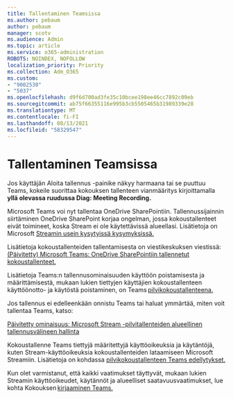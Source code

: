 ```yaml
---
title: Tallentaminen Teamsissa
ms.author: pebaum
author: pebaum
manager: scotv
ms.audience: Admin
ms.topic: article
ms.service: o365-administration
ROBOTS: NOINDEX, NOFOLLOW
localization_priority: Priority
ms.collection: Adm_O365
ms.custom:
- "9002530"
- "5037"
ms.openlocfilehash: d9f6d700ad3fe35c10bcee198ee46cc7892c09eb
ms.sourcegitcommit: ab75f66355116e995b3cb5505465b31989339e28
ms.translationtype: MT
ms.contentlocale: fi-FI
ms.lasthandoff: 08/13/2021
ms.locfileid: "58329547"
---
```

# <a name="recording-in-teams"></a>Tallentaminen Teamsissa

Jos käyttäjän Aloita  tallennus -painike näkyy harmaana tai se puuttuu Teams, kokeile suorittaa kokouksen tallenteen vianmääritys kirjoittamalla **yllä olevassa ruudussa Diag: Meeting Recording.** 

Microsoft Teams voi nyt tallentaa OneDrive SharePointiin. Tallennussijainnin siirtäminen OneDrive SharePoint korjaa ongelman, jossa kokoustallenteet eivät toimineet, koska Stream ei ole käytettävissä alueellasi. Lisätietoja on Microsoft [Streamin usein kysytyissä kysymyksissä.](https://docs.microsoft.com/stream/faq#which-regions-does-microsoft-stream-host-my-data-in)

Lisätietoja kokoustallenteiden tallentamisesta on viestikeskuksen viestissä: [(Päivitetty) Microsoft Teams: OneDrive SharePointiin tallennetut kokoustallenteet.](https://portal.microsoft.com/Adminportal/Home?ref=MessageCenter&id=MC222640)

Lisätietoja Teams:n tallennusominaisuuden käyttöön poistamisesta ja määrittämisestä, mukaan lukien tiettyjen käyttäjien kokoustallenteen käyttöönotto- ja käytöstä poistaminen, on Teams [pilvikokoustallenteena.](https://docs.microsoft.com/microsoftteams/cloud-recording) 

Jos tallennus ei edelleenkään onnistu Teams tai haluat ymmärtää, miten voit tallentaa Teams, katso: 

[Päivitetty ominaisuus: Microsoft Stream -pilvitallenteiden alueellinen tallennusvälineen hallinta](https://admin.microsoft.com/AdminPortal/Home#/MessageCenter?id=MC214327)

Kokoustallenne Teams tiettyjä määritettyjä käyttöoikeuksia ja käytäntöjä, kuten Stream-käyttöoikeuksia kokoustallenteiden lataamiseen Microsoft Streamiin. Lisätietoja on kohdassa [pilvikokoustallenteen Teams edellytykset.](https://docs.microsoft.com/microsoftteams/cloud-recording#prerequisites-for-teams-cloud-meeting-recording)

Kun olet varmistanut, että kaikki vaatimukset täyttyvät, mukaan lukien Streamin käyttöoikeudet, käytännöt ja alueelliset saatavuusvaatimukset, lue kohta Kokouksen [kirjaaminen Teams.](https://support.office.com/article/34dfbe7f-b07d-4a27-b4c6-de62f1348c24) 